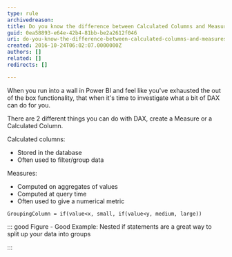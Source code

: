 ```yaml
---
type: rule
archivedreason: 
title: Do you know the difference between Calculated Columns and Measures in Power BI?
guid: 0ea58893-e64e-42b4-81bb-be2a2612f046
uri: do-you-know-the-difference-between-calculated-columns-and-measures-in-power-bi
created: 2016-10-24T06:02:07.0000000Z
authors: []
related: []
redirects: []

---
```


When you run into a wall in Power BI and feel like you've exhausted the out of the box functionality, that when it's time to investigate what a bit of DAX can do for you. 

<!--endintro-->

There are 2 different things you can do with DAX, create a Measure or a Calculated Column.

Calculated columns:

* Stored in the database
* Often used to filter/group data




Measures:



* Computed on aggregates of values
* Computed at query time
* Often used to give a numerical metric







```
GroupingColumn = if(value<x, small, if(value<y, medium, large))
```



::: good
Figure - Good Example: Nested if statements are a great way to split up your data into groups

:::
